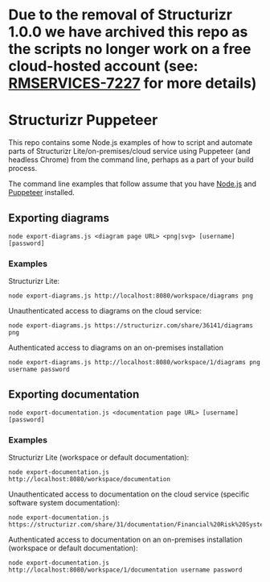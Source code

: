 # Due to the removal of Structurizr 1.0.0 we have archived this repo as the scripts no longer work on a free cloud-hosted account (see: [RMSERVICES-7227](https://jira.dev.bbc.co.uk/browse/RMSERVICES-7227) for more details)
# Structurizr Puppeteer

This repo contains some Node.js examples of how to script and automate parts of Structurizr Lite/on-premises/cloud service using Puppeteer (and headless Chrome) from the command line, perhaps as a part of your build process.

The command line examples that follow assume that you have [Node.js](https://nodejs.org) and [Puppeteer](https://developers.google.com/web/tools/puppeteer/) installed.

## Exporting diagrams

```
node export-diagrams.js <diagram page URL> <png|svg> [username] [password]
```

### Examples

Structurizr Lite:

```
node export-diagrams.js http://localhost:8080/workspace/diagrams png
```

Unauthenticated access to diagrams on the cloud service:

```
node export-diagrams.js https://structurizr.com/share/36141/diagrams png
```

Authenticated access to diagrams on an on-premises installation

```
node export-diagrams.js http://localhost:8080/workspace/1/diagrams png username password
```

## Exporting documentation

```
node export-documentation.js <documentation page URL> [username] [password]
```

### Examples

Structurizr Lite (workspace or default documentation):

```
node export-documentation.js http://localhost:8080/workspace/documentation
```

Unauthenticated access to documentation on the cloud service (specific software system documentation):

```
node export-documentation.js https://structurizr.com/share/31/documentation/Financial%20Risk%20System
```

Authenticated access to documentation on an on-premises installation (workspace or default documentation):

```
node export-documentation.js http://localhost:8080/workspace/1/documentation username password
```